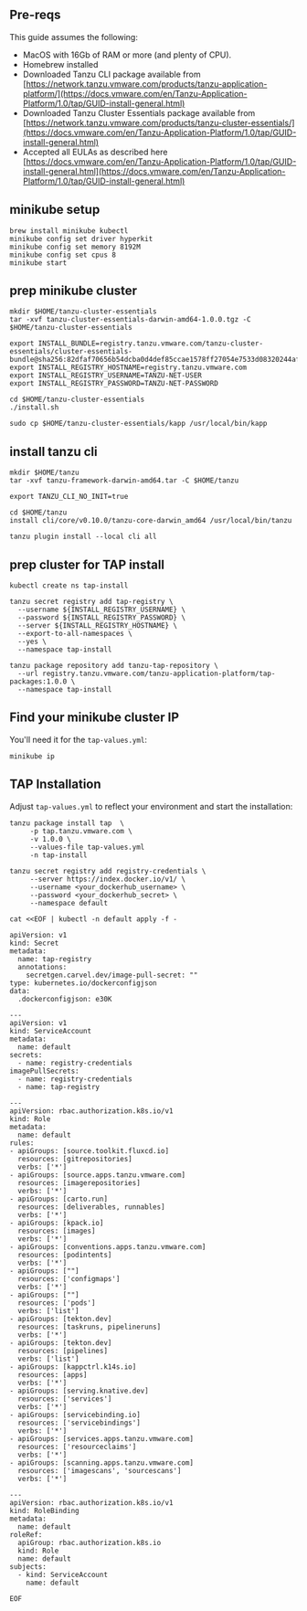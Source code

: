 ## Pre-reqs
This guide assumes the following:

* MacOS with 16Gb of RAM or more (and plenty of CPU).
* Homebrew installed
* Downloaded Tanzu CLI package available from [https://network.tanzu.vmware.com/products/tanzu-application-platform/](https://docs.vmware.com/en/Tanzu-Application-Platform/1.0/tap/GUID-install-general.html)
* Downloaded Tanzu Cluster Essentials package available from [https://network.tanzu.vmware.com/products/tanzu-cluster-essentials/](https://docs.vmware.com/en/Tanzu-Application-Platform/1.0/tap/GUID-install-general.html)
* Accepted all EULAs as described here [https://docs.vmware.com/en/Tanzu-Application-Platform/1.0/tap/GUID-install-general.html](https://docs.vmware.com/en/Tanzu-Application-Platform/1.0/tap/GUID-install-general.html)


## minikube setup

```
brew install minikube kubectl
minikube config set driver hyperkit
minikube config set memory 8192M
minikube config set cpus 8
minikube start
```

## prep minikube cluster

```
mkdir $HOME/tanzu-cluster-essentials
tar -xvf tanzu-cluster-essentials-darwin-amd64-1.0.0.tgz -C $HOME/tanzu-cluster-essentials

export INSTALL_BUNDLE=registry.tanzu.vmware.com/tanzu-cluster-essentials/cluster-essentials-bundle@sha256:82dfaf70656b54dcba0d4def85ccae1578ff27054e7533d08320244af7fb0343
export INSTALL_REGISTRY_HOSTNAME=registry.tanzu.vmware.com
export INSTALL_REGISTRY_USERNAME=TANZU-NET-USER
export INSTALL_REGISTRY_PASSWORD=TANZU-NET-PASSWORD

cd $HOME/tanzu-cluster-essentials
./install.sh

sudo cp $HOME/tanzu-cluster-essentials/kapp /usr/local/bin/kapp
```

## install tanzu cli

```
mkdir $HOME/tanzu
tar -xvf tanzu-framework-darwin-amd64.tar -C $HOME/tanzu

export TANZU_CLI_NO_INIT=true

cd $HOME/tanzu
install cli/core/v0.10.0/tanzu-core-darwin_amd64 /usr/local/bin/tanzu

tanzu plugin install --local cli all
```

## prep cluster for TAP install

```
kubectl create ns tap-install

tanzu secret registry add tap-registry \
  --username ${INSTALL_REGISTRY_USERNAME} \
  --password ${INSTALL_REGISTRY_PASSWORD} \
  --server ${INSTALL_REGISTRY_HOSTNAME} \
  --export-to-all-namespaces \
  --yes \
  --namespace tap-install

tanzu package repository add tanzu-tap-repository \
  --url registry.tanzu.vmware.com/tanzu-application-platform/tap-packages:1.0.0 \
  --namespace tap-install
```

## Find your minikube cluster IP

You'll need it for the `tap-values.yml`:

```
minikube ip
```

## TAP Installation

Adjust `tap-values.yml` to reflect your environment and start the installation:

```
tanzu package install tap  \
     -p tap.tanzu.vmware.com \
     -v 1.0.0 \
     --values-file tap-values.yml 
     -n tap-install  

tanzu secret registry add registry-credentials \
     --server https://index.docker.io/v1/ \
     --username <your_dockerhub_username> \
     --password <your_dockerhub_secret> \
     --namespace default

cat <<EOF | kubectl -n default apply -f -

apiVersion: v1
kind: Secret
metadata:
  name: tap-registry
  annotations:
    secretgen.carvel.dev/image-pull-secret: ""
type: kubernetes.io/dockerconfigjson
data:
  .dockerconfigjson: e30K

---
apiVersion: v1
kind: ServiceAccount
metadata:
  name: default
secrets:
  - name: registry-credentials
imagePullSecrets:
  - name: registry-credentials
  - name: tap-registry

---
apiVersion: rbac.authorization.k8s.io/v1
kind: Role
metadata:
  name: default
rules:
- apiGroups: [source.toolkit.fluxcd.io]
  resources: [gitrepositories]
  verbs: ['*']
- apiGroups: [source.apps.tanzu.vmware.com]
  resources: [imagerepositories]
  verbs: ['*']
- apiGroups: [carto.run]
  resources: [deliverables, runnables]
  verbs: ['*']
- apiGroups: [kpack.io]
  resources: [images]
  verbs: ['*']
- apiGroups: [conventions.apps.tanzu.vmware.com]
  resources: [podintents]
  verbs: ['*']
- apiGroups: [""]
  resources: ['configmaps']
  verbs: ['*']
- apiGroups: [""]
  resources: ['pods']
  verbs: ['list']
- apiGroups: [tekton.dev]
  resources: [taskruns, pipelineruns]
  verbs: ['*']
- apiGroups: [tekton.dev]
  resources: [pipelines]
  verbs: ['list']
- apiGroups: [kappctrl.k14s.io]
  resources: [apps]
  verbs: ['*']
- apiGroups: [serving.knative.dev]
  resources: ['services']
  verbs: ['*']
- apiGroups: [servicebinding.io]
  resources: ['servicebindings']
  verbs: ['*']
- apiGroups: [services.apps.tanzu.vmware.com]
  resources: ['resourceclaims']
  verbs: ['*']
- apiGroups: [scanning.apps.tanzu.vmware.com]
  resources: ['imagescans', 'sourcescans']
  verbs: ['*']

---
apiVersion: rbac.authorization.k8s.io/v1
kind: RoleBinding
metadata:
  name: default
roleRef:
  apiGroup: rbac.authorization.k8s.io
  kind: Role
  name: default
subjects:
  - kind: ServiceAccount
    name: default

EOF